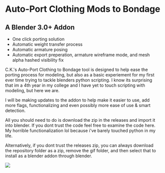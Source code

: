 # Auto-Port Clothing Mods to Bondage
## A Blender 3.0+ Addon
- One click porting solution
- Automatic weight transfer process
- Automatic armature posing
- Automatic export preperation, armature wireframe mode, and mesh alpha hashed visibility fix

C.K.'s Auto-Port Clothing to Bondage tool is designed to help ease the porting process for modeling, but also as a basic experiement for my first ever time trying to tackle blenders python scripting. I know its surprising that im a 4th year in my college and I have yet to touch scripting with modeling, but here we are.

I will be making updates to the addon to help make it easier to use, add more flags, functionalizing and even possibly more ease of use & smart detection.

All you should need to do is download the zip in the releases and import it into blender. If you dont trust the code feel free to examine the code here. My horrible functionalization lol because i've barely touched python in my life.

Alternatively, if you dont trust the releases zip, you can always download the repository folder as a zip, remove the gif folder, and then select that to install as a blender addon through blender.

![](https://github.com/OasisAnimos/auto-port-clothing-to-bondage/blob/main/showcaseGIF/ah4.gif)
